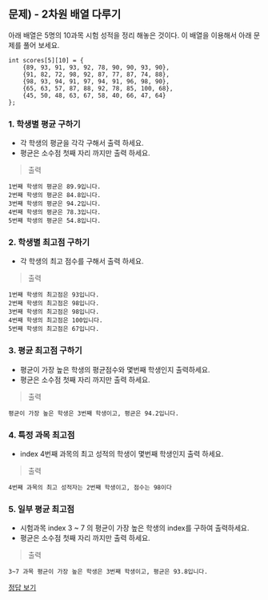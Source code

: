 ## 문제) - 2차원 배열 다루기

아래 배열은 5명의 10과목 시험 성적을 정리 해놓은 것이다. 
이 배열을 이용해서 아래 문제를 풀어 보세요. 

```
int scores[5][10] = {
    {89, 93, 91, 93, 92, 78, 90, 90, 93, 90},
    {91, 82, 72, 98, 92, 87, 77, 87, 74, 88},
    {98, 93, 94, 91, 97, 94, 91, 96, 98, 90},
    {65, 63, 57, 87, 88, 92, 78, 85, 100, 68},
    {45, 50, 48, 63, 67, 58, 40, 66, 47, 64}
};
```

### 1. 학생별 평균 구하기

* 각 학생의 평균을 각각 구해서 출력 하세요.
* 평균은 소수점 첫째 자리 까지만 출력 하세요.

> 출력

```
1번째 학생의 평균은 89.9입니다. 
2번째 학생의 평균은 84.8입니다. 
3번째 학생의 평균은 94.2입니다. 
4번째 학생의 평균은 78.3입니다. 
5번째 학생의 평균은 54.8입니다. 
```

### 2. 학생별 최고점 구하기
* 각 학생의 최고 점수를 구해서 출력 하세요.

> 출력

```
1번째 학생의 최고점은 93입니다. 
2번째 학생의 최고점은 98입니다. 
3번째 학생의 최고점은 98입니다. 
4번째 학생의 최고점은 100입니다. 
5번째 학생의 최고점은 67입니다. 
```

### 3. 평균 최고점 구하기
* 평균이 가장 높은 학생의 평균점수와 몇번째 학생인지 출력하세요.
* 평균은 소수점 첫째 자리 까지만 출력 하세요.

> 출력

```
평균이 가장 높은 학생은 3번째 학생이고, 평균은 94.2입니다. 
```

### 4. 특정 과목 최고점
* index 4번째 과목의 최고 성적의 학생이 몇번째 학생인지 출력 하세요.


> 출력

```
4번째 과목의 최고 성적자는 2번째 학생이고, 점수는 98이다
```

### 5. 일부 평균 최고점
* 시험과목 index 3 ~ 7 의 평균이 가장 높은 학생의 index를 구하여 출력하세요.
* 평균은 소수점 첫째 자리 까지만 출력 하세요.

> 출력

```
3~7 과목 평균이 가장 높은 학생은 3번째 학생이고, 평균은 93.8입니다. 
```

[정답 보기](test05.c)